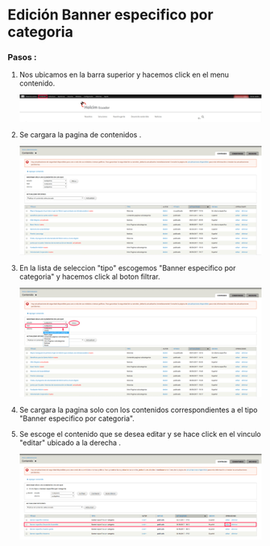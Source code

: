 # Edición Banner especifico por categoria

### Pasos :

1. Nos ubicamos en la barra superior y hacemos click en el menu contenido.

   ![](/assets/DeepinScreenshot_select-area_20170927141557.png)

2. Se cargara la pagina de contenidos .

   ![](/assets/DeepinScreenshot_select-area_20170927141740.png)

3. En la lista de seleccion "tipo" escogemos "Banner especifico por categoria" y hacemos click al boton filtrar.

   ![](/assets/DeepinScreenshot_select-area_20170927142300.png)

4. Se cargara la pagina solo con los contenidos correspondientes a el tipo "Banner especifico por categoria".

5. Se escoge el contenido que se desea editar y se hace click en el vinculo "editar" ubicado a la derecha .

   ![](/assets/DeepinScreenshot_select-area_20170927142626.png)



